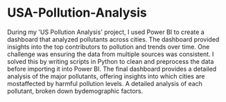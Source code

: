 # USA-Pollution-Analysis
During my 'US Pollution Analysis' project, I used Power BI to create a dashboard that analyzed pollutants across cities.
The dashboard provided insights into the top contributors to pollution and trends over time.
One challenge was ensuring the data from multiple sources was consistent.
I solved this by writing scripts in Python to clean and preprocess the data before importing it into Power BI.
The final dashboard provides a detailed analysis of the major pollutants, offering insights into which cities are mostaffected by harmful pollution levels.
A detailed analysis of each pollutant, broken down bydemographic factors.
